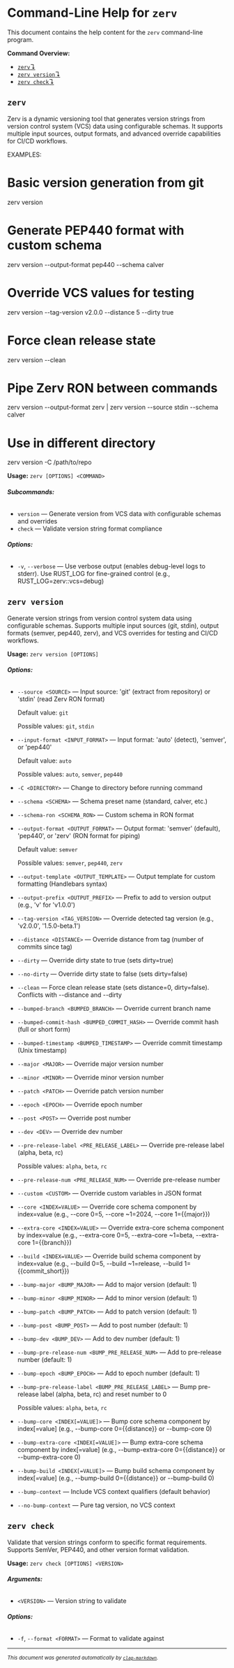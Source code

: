 # Command-Line Help for `zerv`

This document contains the help content for the `zerv` command-line program.

**Command Overview:**

- [`zerv`↴](#zerv)
- [`zerv version`↴](#zerv-version)
- [`zerv check`↴](#zerv-check)

## `zerv`

Zerv is a dynamic versioning tool that generates version strings from version control system (VCS) data using configurable schemas. It supports multiple input sources, output formats, and advanced override capabilities for CI/CD workflows.

EXAMPLES:

# Basic version generation from git

zerv version

# Generate PEP440 format with custom schema

zerv version --output-format pep440 --schema calver

# Override VCS values for testing

zerv version --tag-version v2.0.0 --distance 5 --dirty true

# Force clean release state

zerv version --clean

# Pipe Zerv RON between commands

zerv version --output-format zerv | zerv version --source stdin --schema calver

# Use in different directory

zerv version -C /path/to/repo

**Usage:** `zerv [OPTIONS] <COMMAND>`

###### **Subcommands:**

- `version` — Generate version from VCS data with configurable schemas and overrides
- `check` — Validate version string format compliance

###### **Options:**

- `-v`, `--verbose` — Use verbose output (enables debug-level logs to stderr). Use RUST_LOG for fine-grained control (e.g., RUST_LOG=zerv::vcs=debug)

## `zerv version`

Generate version strings from version control system data using configurable schemas.
Supports multiple input sources (git, stdin), output formats (semver, pep440, zerv), and VCS overrides
for testing and CI/CD workflows.

**Usage:** `zerv version [OPTIONS]`

###### **Options:**

- `--source <SOURCE>` — Input source: 'git' (extract from repository) or 'stdin' (read Zerv RON format)

    Default value: `git`

    Possible values: `git`, `stdin`

- `--input-format <INPUT_FORMAT>` — Input format: 'auto' (detect), 'semver', or 'pep440'

    Default value: `auto`

    Possible values: `auto`, `semver`, `pep440`

- `-C <DIRECTORY>` — Change to directory before running command
- `--schema <SCHEMA>` — Schema preset name (standard, calver, etc.)
- `--schema-ron <SCHEMA_RON>` — Custom schema in RON format
- `--output-format <OUTPUT_FORMAT>` — Output format: 'semver' (default), 'pep440', or 'zerv' (RON format for piping)

    Default value: `semver`

    Possible values: `semver`, `pep440`, `zerv`

- `--output-template <OUTPUT_TEMPLATE>` — Output template for custom formatting (Handlebars syntax)
- `--output-prefix <OUTPUT_PREFIX>` — Prefix to add to version output (e.g., 'v' for 'v1.0.0')
- `--tag-version <TAG_VERSION>` — Override detected tag version (e.g., 'v2.0.0', '1.5.0-beta.1')
- `--distance <DISTANCE>` — Override distance from tag (number of commits since tag)
- `--dirty` — Override dirty state to true (sets dirty=true)
- `--no-dirty` — Override dirty state to false (sets dirty=false)
- `--clean` — Force clean release state (sets distance=0, dirty=false). Conflicts with --distance and --dirty
- `--bumped-branch <BUMPED_BRANCH>` — Override current branch name
- `--bumped-commit-hash <BUMPED_COMMIT_HASH>` — Override commit hash (full or short form)
- `--bumped-timestamp <BUMPED_TIMESTAMP>` — Override commit timestamp (Unix timestamp)
- `--major <MAJOR>` — Override major version number
- `--minor <MINOR>` — Override minor version number
- `--patch <PATCH>` — Override patch version number
- `--epoch <EPOCH>` — Override epoch number
- `--post <POST>` — Override post number
- `--dev <DEV>` — Override dev number
- `--pre-release-label <PRE_RELEASE_LABEL>` — Override pre-release label (alpha, beta, rc)

    Possible values: `alpha`, `beta`, `rc`

- `--pre-release-num <PRE_RELEASE_NUM>` — Override pre-release number
- `--custom <CUSTOM>` — Override custom variables in JSON format
- `--core <INDEX=VALUE>` — Override core schema component by index=value (e.g., --core 0=5, --core ~1=2024, --core 1={{major}})
- `--extra-core <INDEX=VALUE>` — Override extra-core schema component by index=value (e.g., --extra-core 0=5, --extra-core ~1=beta, --extra-core 1={{branch}})
- `--build <INDEX=VALUE>` — Override build schema component by index=value (e.g., --build 0=5, --build ~1=release, --build 1={{commit_short}})
- `--bump-major <BUMP_MAJOR>` — Add to major version (default: 1)
- `--bump-minor <BUMP_MINOR>` — Add to minor version (default: 1)
- `--bump-patch <BUMP_PATCH>` — Add to patch version (default: 1)
- `--bump-post <BUMP_POST>` — Add to post number (default: 1)
- `--bump-dev <BUMP_DEV>` — Add to dev number (default: 1)
- `--bump-pre-release-num <BUMP_PRE_RELEASE_NUM>` — Add to pre-release number (default: 1)
- `--bump-epoch <BUMP_EPOCH>` — Add to epoch number (default: 1)
- `--bump-pre-release-label <BUMP_PRE_RELEASE_LABEL>` — Bump pre-release label (alpha, beta, rc) and reset number to 0

    Possible values: `alpha`, `beta`, `rc`

- `--bump-core <INDEX[=VALUE]>` — Bump core schema component by index[=value] (e.g., --bump-core 0={{distance}} or --bump-core 0)
- `--bump-extra-core <INDEX[=VALUE]>` — Bump extra-core schema component by index[=value] (e.g., --bump-extra-core 0={{distance}} or --bump-extra-core 0)
- `--bump-build <INDEX[=VALUE]>` — Bump build schema component by index[=value] (e.g., --bump-build 0={{distance}} or --bump-build 0)
- `--bump-context` — Include VCS context qualifiers (default behavior)
- `--no-bump-context` — Pure tag version, no VCS context

## `zerv check`

Validate that version strings conform to specific format requirements.
Supports SemVer, PEP440, and other version format validation.

**Usage:** `zerv check [OPTIONS] <VERSION>`

###### **Arguments:**

- `<VERSION>` — Version string to validate

###### **Options:**

- `-f`, `--format <FORMAT>` — Format to validate against

<hr/>

<small><i>
This document was generated automatically by
<a href="https://crates.io/crates/clap-markdown"><code>clap-markdown</code></a>.
</i></small>
